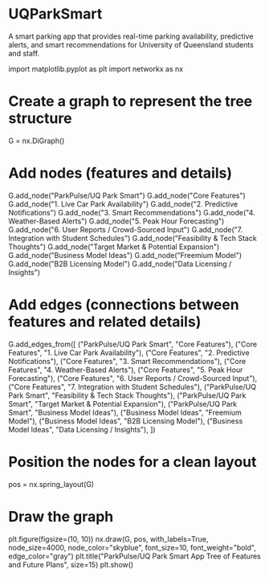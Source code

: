 # UQParkSmart
A smart parking app that provides real-time parking availability, predictive alerts, and smart recommendations for University of Queensland students and staff.

import matplotlib.pyplot as plt
import networkx as nx

# Create a graph to represent the tree structure
G = nx.DiGraph()

# Add nodes (features and details)
G.add_node("ParkPulse/UQ Park Smart")
G.add_node("Core Features")
G.add_node("1. Live Car Park Availability")
G.add_node("2. Predictive Notifications")
G.add_node("3. Smart Recommendations")
G.add_node("4. Weather-Based Alerts")
G.add_node("5. Peak Hour Forecasting")
G.add_node("6. User Reports / Crowd-Sourced Input")
G.add_node("7. Integration with Student Schedules")
G.add_node("Feasibility & Tech Stack Thoughts")
G.add_node("Target Market & Potential Expansion")
G.add_node("Business Model Ideas")
G.add_node("Freemium Model")
G.add_node("B2B Licensing Model")
G.add_node("Data Licensing / Insights")

# Add edges (connections between features and related details)
G.add_edges_from([
    ("ParkPulse/UQ Park Smart", "Core Features"),
    ("Core Features", "1. Live Car Park Availability"),
    ("Core Features", "2. Predictive Notifications"),
    ("Core Features", "3. Smart Recommendations"),
    ("Core Features", "4. Weather-Based Alerts"),
    ("Core Features", "5. Peak Hour Forecasting"),
    ("Core Features", "6. User Reports / Crowd-Sourced Input"),
    ("Core Features", "7. Integration with Student Schedules"),
    ("ParkPulse/UQ Park Smart", "Feasibility & Tech Stack Thoughts"),
    ("ParkPulse/UQ Park Smart", "Target Market & Potential Expansion"),
    ("ParkPulse/UQ Park Smart", "Business Model Ideas"),
    ("Business Model Ideas", "Freemium Model"),
    ("Business Model Ideas", "B2B Licensing Model"),
    ("Business Model Ideas", "Data Licensing / Insights"),
])

# Position the nodes for a clean layout
pos = nx.spring_layout(G)

# Draw the graph
plt.figure(figsize=(10, 10))
nx.draw(G, pos, with_labels=True, node_size=4000, node_color="skyblue", font_size=10, font_weight="bold", edge_color="gray")
plt.title("ParkPulse/UQ Park Smart App Tree of Features and Future Plans", size=15)
plt.show()

